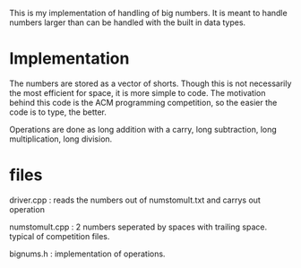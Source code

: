 This is my implementation of handling of big numbers.  It is meant to handle 
numbers larger than can be handled with the built in data types.  

# Implementation
The numbers
are stored as a vector of shorts.  Though this is not necessarily the most 
efficient for space, it is more simple to code.  The motivation behind this
code is the ACM programming competition, so the easier the code is to type,
the better.

Operations are done as long addition with a carry, long subtraction, long
multiplication, long division.  

# files

driver.cpp : reads the numbers out of numstomult.txt and carrys out operation

numstomult.cpp : 2 numbers seperated by spaces with trailing space.  typical 
of competition files.

bignums.h : implementation of operations. 

